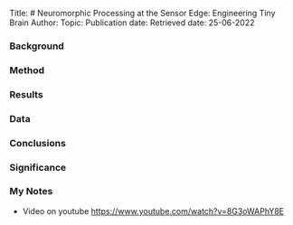 Title: # Neuromorphic Processing at the Sensor Edge: Engineering Tiny Brain
Author:
Topic:
Publication date:
Retrieved date: 25-06-2022 

### Background

### Method
### Results
### Data 
### Conclusions
### Significance
### My Notes
- Video on youtube https://www.youtube.com/watch?v=8G3oWAPhY8E
